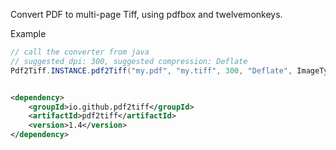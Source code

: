 Convert PDF to multi-page Tiff, using pdfbox and twelvemonkeys.

Example

```java
// call the converter from java
// suggested dpi: 300, suggested compression: Deflate
Pdf2Tiff.INSTANCE.pdf2Tiff("my.pdf", "my.tiff", 300, "Deflate", ImageType.RGB);
```

```xml

<dependency>
    <groupId>io.github.pdf2tiff</groupId>
    <artifactId>pdf2tiff</artifactId>
    <version>1.4</version>
</dependency>
```
